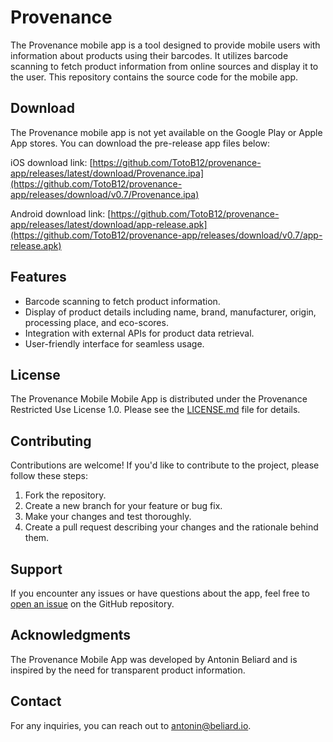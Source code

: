 # Provenance

The Provenance mobile app is a tool designed to provide mobile users with information about products using their barcodes. It utilizes barcode scanning to fetch product information from online sources and display it to the user. This repository contains the source code for the mobile app.

## Download

The Provenance mobile app is not yet available on the Google Play or Apple App stores. You can download the pre-release app files below:

iOS download link: [https://github.com/TotoB12/provenance-app/releases/latest/download/Provenance.ipa](https://github.com/TotoB12/provenance-app/releases/download/v0.7/Provenance.ipa)

Android download link: [https://github.com/TotoB12/provenance-app/releases/latest/download/app-release.apk](https://github.com/TotoB12/provenance-app/releases/download/v0.7/app-release.apk)

## Features

- Barcode scanning to fetch product information.
- Display of product details including name, brand, manufacturer, origin, processing place, and eco-scores.
- Integration with external APIs for product data retrieval.
- User-friendly interface for seamless usage.

## License

The Provenance Mobile Mobile App is distributed under the Provenance Restricted Use License 1.0. Please see the [LICENSE.md](LICENSE.md) file for details.

## Contributing

Contributions are welcome! If you'd like to contribute to the project, please follow these steps:

1. Fork the repository.
2. Create a new branch for your feature or bug fix.
3. Make your changes and test thoroughly.
4. Create a pull request describing your changes and the rationale behind them.

## Support

If you encounter any issues or have questions about the app, feel free to [open an issue](https://github.com/TotoB12/provenance-app/issues) on the GitHub repository.

## Acknowledgments

The Provenance Mobile App was developed by Antonin Beliard and is inspired by the need for transparent product information.

## Contact

For any inquiries, you can reach out to antonin@beliard.io.

